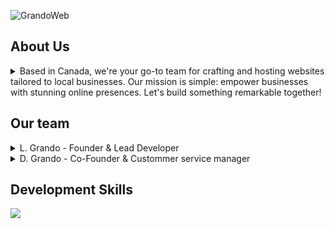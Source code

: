 ![GrandoWeb](https://i.postimg.cc/SsgL7KKC/Grando-Web.png)

## About Us
<details> 
	<summary>Based in Canada, we're your go-to team for crafting and hosting websites tailored to local businesses. Our mission is simple: empower businesses with stunning online presences. Let's build something remarkable together!</summary>
Fr: <i>Basés au Canada, nous sommes votre équipe incontournable pour créer et héberger des sites Web adaptés aux entreprises locales. Notre mission est simple : offrir aux entreprises des présences en ligne époustouflantes. Bâtissons ensemble quelque chose de remarquable !</i>
</details>

## Our team
<details><summary>L. Grando - Founder & Lead Developer</summary>Fr: <i>Fondateur et développeur principal</i></details>
<details><summary>D. Grando - Co-Founder & Custommer service manager</summary>Fr: <i>Co-Fondateur & Responsable Service Clientèle</i></details>
   
## Development Skills
<img src="https://skillicons.dev/icons?i=html,css,js,php,py" />
